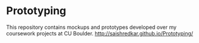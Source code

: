 # Prototyping
This repository contains mockups and prototypes developed over my coursework projects at CU Boulder.
http://saishredkar.github.io/Prototyping/
